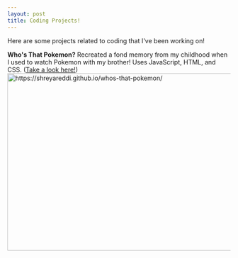 ```yaml
---
layout: post
title: Coding Projects!
---
```


Here are some projects related to coding that I've been working on!

**Who's That Pokemon?**
Recreated a fond memory from my childhood when I used to watch Pokemon with my brother!
Uses JavaScript, HTML, and CSS. (<a href="https://shreyareddi.github.io/whos-that-pokemon/">Take a look here!</a>)
<img src="https://github.com/shreyareddi/shreyareddi.github.io/blob/master/images/previewpokemon.png?raw=true" alt="https://shreyareddi.github.io/whos-that-pokemon/" style="width:800px;height: 400px;">

